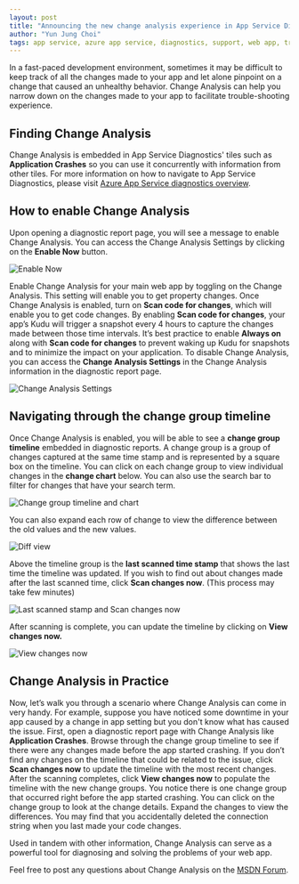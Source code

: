 ```yaml
---
layout: post
title: "Announcing the new change analysis experience in App Service Diagnostics"
author: "Yun Jung Choi"
tags: app service, azure app service, diagnostics, support, web app, troubleshooting, self-help
---
```


In a fast-paced development environment, sometimes it may be difficult to keep track of all the changes made to your app and let alone pinpoint on a change that caused an unhealthy behavior. Change Analysis can help you narrow down on the changes made to your app to facilitate trouble-shooting experience.

## Finding Change Analysis

Change Analysis is embedded in App Service Diagnostics' tiles such as **Application Crashes** so you can use it concurrently with information from other tiles. For more information on how to navigate to App Service Diagnostics, please visit [Azure App Service diagnostics overview](https://docs.microsoft.com/en-us/azure/app-service/overview-diagnostics).

## How to enable Change Analysis

Upon opening a diagnostic report page, you will see a message to enable Change Analysis. You can access the Change Analysis Settings by clicking on the **Enable Now** button.

![Enable Now]({{site.baseurl}}/media/2019/05/enablenow10.png)

Enable Change Analysis for your main web app by toggling on the Change Analysis. This setting will enable you to get property changes. Once Change Analysis is enabled, turn on **Scan code for changes**, which will enable you to get code changes. By enabling **Scan code for changes**, your app’s Kudu will trigger a snapshot every 4 hours to capture the changes made between those time intervals. It’s best practice to enable **Always on** along with **Scan code for changes** to prevent waking up Kudu for snapshots and to minimize the impact on your application. To disable Change Analysis, you can access the **Change Analysis Settings** in the Change Analysis information in the diagnostic report page.

![Change Analysis Settings]({{site.baseurl}}/media/2019/05/changeanalysissettings11.png)

## Navigating through the change group timeline

Once Change Analysis is enabled, you will be able to see a **change group timeline** embedded in diagnostic reports. A change group is a group of changes captured at the same time stamp and is represented by a square box on the timeline. You can click on each change group to view individual changes in the **change chart** below. You can also use the search bar to filter for changes that have your search term.

![Change group timeline and chart]({{site.baseurl}}/media/2019/05/changegrouptimelineandchart12.png)

You can also expand each row of change to view the difference between the old values and the new values.

![Diff view]({{site.baseurl}}/media/2019/05/diffview13.png)

Above the timeline group is the **last scanned time stamp** that shows the last time the timeline was updated. If you wish to find out about changes made after the last scanned time, click **Scan changes now**. (This process may take few minutes)

![Last scanned stamp and Scan changes now]({{site.baseurl}}/media/2019/05/lastscannedstampandscanchangesnow14.png)

After scanning is complete, you can update the timeline by clicking on **View changes now.**

![View changes now]({{site.baseurl}}/media/2019/05/viewchangesnow15.png)

## Change Analysis in Practice

Now, let’s walk you through a scenario where Change Analysis can come in very handy. For example, suppose you have noticed some downtime in your app caused by a change in app setting but you don't know what has caused the issue. First, open a diagnostic report page with Change Analysis like **Application Crashes**. Browse through the change group timeline to see if there were any changes made before the app started crashing. If you don’t find any changes on the timeline that could be related to the issue, click **Scan changes now** to update the timeline with the most recent changes. After the scanning completes, click **View changes now** to populate the timeline with the new change groups. You notice there is one change group that occurred right before the app started crashing. You can click on the change group to look at the change details. Expand the changes to view the differences. You may find that you accidentally deleted the connection string when you last made your code changes.  

Used in tandem with other information, Change Analysis can serve as a powerful tool for diagnosing and solving the problems of your web app.

Feel free to post any questions about Change Analysis on the [MSDN Forum](https://social.msdn.microsoft.com/forums/azure/en-US/home?forum=windowsazurewebsitespreview).